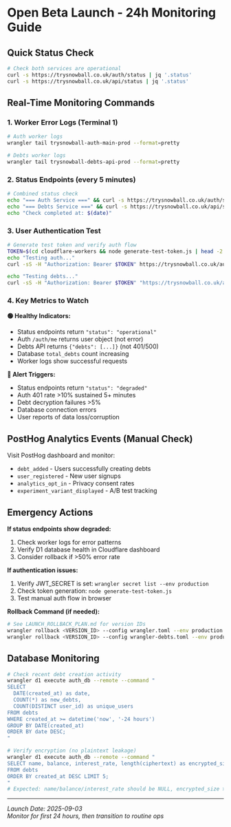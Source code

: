 # Open Beta Launch - 24h Monitoring Guide

## Quick Status Check

```bash
# Check both services are operational
curl -s https://trysnowball.co.uk/auth/status | jq '.status'
curl -s https://trysnowball.co.uk/api/status | jq '.status'
```

## Real-Time Monitoring Commands

### 1. Worker Error Logs (Terminal 1)

```bash
# Auth worker logs
wrangler tail trysnowball-auth-main-prod --format=pretty

# Debts worker logs
wrangler tail trysnowball-debts-api-prod --format=pretty
```

### 2. Status Endpoints (every 5 minutes)

```bash
# Combined status check
echo "=== Auth Service ===" && curl -s https://trysnowball.co.uk/auth/status | jq
echo "=== Debts Service ===" && curl -s https://trysnowball.co.uk/api/status | jq
echo "Check completed at: $(date)"
```

### 3. User Authentication Test

```bash
# Generate test token and verify auth flow
TOKEN=$(cd cloudflare-workers && node generate-test-token.js | head -2 | tail -1)
echo "Testing auth..."
curl -sS -H "Authorization: Bearer $TOKEN" https://trysnowball.co.uk/auth/me | jq

echo "Testing debts..."
curl -sS -H "Authorization: Bearer $TOKEN" "https://trysnowball.co.uk/api/debts?limit=1" | jq
```

### 4. Key Metrics to Watch

**🟢 Healthy Indicators:**

- Status endpoints return `"status": "operational"`
- Auth `/auth/me` returns user object (not error)
- Debts API returns `{"debts": [...]}` (not 401/500)
- Database `total_debts` count increasing
- Worker logs show successful requests

**🔴 Alert Triggers:**

- Status endpoints return `"status": "degraded"`
- Auth 401 rate >10% sustained 5+ minutes
- Debt decryption failures >5%
- Database connection errors
- User reports of data loss/corruption

## PostHog Analytics Events (Manual Check)
Visit PostHog dashboard and monitor:
- `debt_added` - Users successfully creating debts
- `user_registered` - New user signups
- `analytics_opt_in` - Privacy consent rates
- `experiment_variant_displayed` - A/B test tracking

## Emergency Actions

**If status endpoints show degraded:**
1. Check worker logs for error patterns
2. Verify D1 database health in Cloudflare dashboard
3. Consider rollback if >50% error rate

**If authentication issues:**
1. Verify JWT_SECRET is set: `wrangler secret list --env production`
2. Check token generation: `node generate-test-token.js`
3. Test manual auth flow in browser

**Rollback Command (if needed):**
```bash
# See LAUNCH_ROLLBACK_PLAN.md for version IDs
wrangler rollback <VERSION_ID> --config wrangler.toml --env production
wrangler rollback <VERSION_ID> --config wrangler-debts.toml --env production
```

## Database Monitoring
```bash
# Check recent debt creation activity
wrangler d1 execute auth_db --remote --command "
SELECT 
  DATE(created_at) as date,
  COUNT(*) as new_debts,
  COUNT(DISTINCT user_id) as unique_users
FROM debts 
WHERE created_at >= datetime('now', '-24 hours')
GROUP BY DATE(created_at)
ORDER BY date DESC;
"

# Verify encryption (no plaintext leakage)
wrangler d1 execute auth_db --remote --command "
SELECT name, balance, interest_rate, length(ciphertext) as encrypted_size 
FROM debts 
ORDER BY created_at DESC LIMIT 5;
"
# Expected: name/balance/interest_rate should be NULL, encrypted_size > 100
```

---
*Launch Date: 2025-09-03*  
*Monitor for first 24 hours, then transition to routine ops*